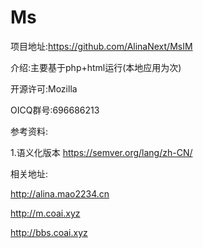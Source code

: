 # Ms
项目地址:https://github.com/AlinaNext/MsIM

介绍:主要基于php+html运行(本地应用为次)

开源许可:Mozilla

OICQ群号:696686213

参考资料:

1.语义化版本  https://semver.org/lang/zh-CN/

相关地址:

http://alina.mao2234.cn

http://m.coai.xyz

http://bbs.coai.xyz

